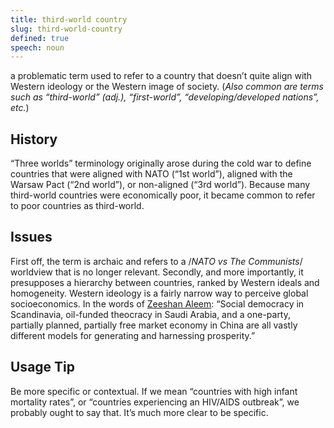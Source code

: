 ```yaml
---
title: third-world country
slug: third-world-country
defined: true
speech: noun
---
```


a problematic term used to refer to a country that doesn’t quite align with Western ideology or the Western image of society. (_Also common are terms such as “third-world” (adj.), “first-world”, “developing/developed nations”, etc._)

## History

“Three worlds” terminology originally arose during the cold war to define countries that were aligned with NATO (“1st world”), aligned with the Warsaw Pact (“2nd world”), or non-aligned (“3rd world”). Because many third-world countries were economically poor, it became common to refer to poor countries as third-world.

## Issues

First off, the term is archaic and refers to a /_NATO vs The Communists_/ worldview that is no longer relevant. Secondly, and more importantly, it presupposes a hierarchy between countries, ranked by Western ideals and homogeneity. Western ideology is a fairly narrow way to perceive global socioeconomics. In the words of [Zeeshan Aleem](_https://www.mic.com/articles/107686/why-you-shouldn-t-call-poor-nations-third-world-countries_): “Social democracy in Scandinavia, oil-funded theocracy in Saudi Arabia, and a one-party, partially planned, partially free market economy in China are all vastly different models for generating and harnessing prosperity.”

## Usage Tip

Be more specific or contextual. If we mean “countries with high infant mortality rates”, or “countries experiencing an HIV/AIDS outbreak”, we probably ought to say that. It’s much more clear to be specific.
